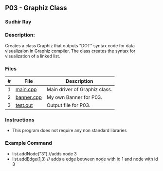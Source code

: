 ## P03 - Graphiz Class
### Sudhir Ray
### Description:

Creates a class Graphiz that outputs "DOT" syntax code for data visualizaion in Graphiz compiler.
The class creates the syntax for visualization of a linked list.


### Files

|   #   | File     | Description                      |
| :---: | -------- | -------------------------------- |
|   1   | [main.cpp](https://github.com/Sudhir0228/2143-Object-Oriented-Programming-Ray/blob/main/Assignments/P03/main.cpp) | Main driver of Graphiz class. |
|   2   | [banner.cpp](https://github.com/Sudhir0228/2143-Object-Oriented-Programming-Ray/blob/main/Assignments/P03/Banner.cpp) | My own Banner for P03. |
|   3   | [test.out](https://github.com/Sudhir0228/2143-Object-Oriented-Programming-Ray/blob/main/Assignments/P03/test.out) | Output file for P03. |



### Instructions

- This program does not require any non standard libraries

### Example Command
- list.addNode("3") //adds node 3 
- list.addEdge(1,3) // adds a edge between node with id 1 and node with id 3

